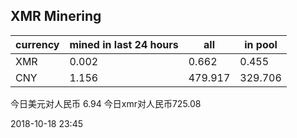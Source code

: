 ## XMR Minering

|currency|mined in last 24 hours|all|in pool|
|---|---|---|---|
|XMR|0.002|0.662|0.455|
|CNY|1.156|479.917|329.706|

今日美元对人民币 6.94	今日xmr对人民币725.08


2018-10-18 23:45